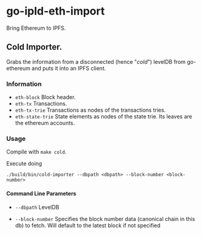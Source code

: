 # go-ipld-eth-import

Bring Ethereum to IPFS.

## Cold Importer.

Grabs the information from a disconnected (hence "_cold_") levelDB from
go-ethereum and puts it into an IPFS client.

### Information

* `eth-block`
  Block header.
* `eth-tx`
  Transactions.
* `eth-tx-trie`
  Transactions as nodes of the transactions tries.
* `eth-state-trie`
  State elements as nodes of the state trie.
  Its leaves are the ethereum accounts.

### Usage

Compile with `make cold`.

Execute doing

```
./build/bin/cold-importer --dbpath <dbpath> --block-number <block-number>
```

#### Command Line Parameters

* `--dbpath`
  LevelDB

* `--block-number`
  Specifies the block number data (canonical chain in this db) to fetch.
  Will default to the latest block if not specified
